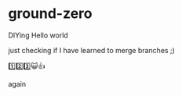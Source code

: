 # ground-zero
DIYing
Hello world

just checking if I have learned to merge branches ;)

1️⃣2️⃣3️⃣😺👍

again
